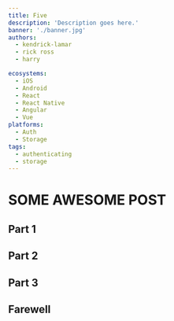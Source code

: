 ```yaml
---
title: Five
description: 'Description goes here.'
banner: './banner.jpg'
authors:
  - kendrick-lamar
  - rick ross
  - harry

ecosystems:
  - iOS
  - Android
  - React
  - React Native
  - Angular
  - Vue
platforms:
  - Auth
  - Storage
tags:
  - authenticating
  - storage
---
```


# SOME AWESOME POST

## Part 1

## Part 2

## Part 3

## Farewell

